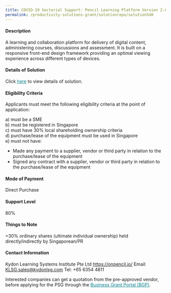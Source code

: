 ```yaml
---
title: COVID-19 Sectorial Support: Pencil Learning Platform Version 2.6.0 - Package (101 to 250 Users)
permalink: /productivity-solutions-grant/solutionrepo/solution540
---
```


#### Description

A learning and collaboration platform for delivery of digital content, administering courses, discussions and assessment. It is built on a responsive front-end design framework providing an optimal viewing experience across different types of devices.


#### Details of Solution

Click <a href='https://govassist.gobusiness.gov.sg/images/psg/Kydon_LMS_Covid_Annex_3_Part_3.pdf' style='color:#037e8a'>here</a> to view details of solution.

#### Eligibility Criteria

Applicants must meet the following eligibility criteria at the point of application:

a) must be a SME <br>
b) must be registered in Singapore <br>
c) must have 30% local shareholding ownership criteria <br>
d) purchase/lease of the equipment must be used in Singapore <br>
e) must not have:
- Made any payment to a supplier, vendor or third party in relation to the purchase/lease of the equipment
- Signed any contract with a supplier, vendor or third party in relation to the purchase/lease of the equipment

#### Mode of Payment
Direct Purchase

#### Support Level
80%

#### Things to Note
=30% ordinary shares (ultimate individual ownership) held directly/indirectly by Singaporean/PR

#### Contact Information
Kydon Learning Systems Institute Pte Ltd
https://onpencil.io/
Email: KLSG.sales@kydonlsg.com
Tel: +65 6354 4811

Interested companies can get a quotation from the pre-approved vendor, before applying for the PSG through the <a target='_blank' style='color:#037e8a' href='https://www.businessgrants.gov.sg/'>Business Grant Portal (BGP)</a>.
